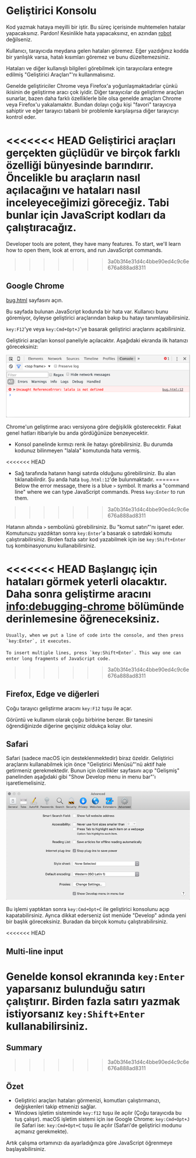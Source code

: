 # Geliştirici Konsolu

Kod yazmak hataya meyilli bir iştir. Bu süreç içerisinde muhtemelen hatalar yapacaksınız. Pardon! Kesinlikle hata yapacaksınız, en azından [robot](<https://tr.wikipedia.org/wiki/Bender_(Futurama)>) değilseniz.

Kullanıcı, tarayıcıda meydana gelen hataları göremez. Eğer yazdığınız kodda bir yanlışlık varsa, hatalı kısımları göremez ve bunu düzeltemezsiniz.

Hataları ve diğer kullanışlı bilgileri görebilmek için tarayıcılara entegre edilmiş "Geliştirici Araçları"'nı kullanmalısınız.

Genelde geliştiriciler Chrome veya Firefox'a yoğunlaşmaktadırlar çünkü ikisinin de geliştirme aracı çok iyidir. Diğer tarayıcılar da geliştirme araçları sunarlar, bazen daha farklı özelliklerle bile olsa genelde amaçları Chrome veya Firefox'u yakalamaktır.  Bundan dolayı çoğu kişi "favori" tarayıcıya sahiptir ve eğer tarayıcı tabanlı bir problemle karşılaşırsa diğer tarayıcıyı kontrol eder.

<<<<<<< HEAD
Geliştirici araçları gerçekten güçlüdür ve birçok farklı özelliği bünyesinde barındırır. Öncelikle bu araçların nasıl açılacağını ve hataları nasıl inceleyeceğimizi göreceğiz. Tabi bunlar için JavaScript kodları da çalıştıracağız.
=======
Developer tools are potent, they have many features. To start, we'll learn how to open them, look at errors, and run JavaScript commands.
>>>>>>> 3a0b3f4e31d4c4bbe90ed4c9c6e676a888ad8311

## Google Chrome

[bug.html](bug.html) sayfasını açın.

Bu sayfada bulunan JavaScript kodunda bir hata var. Kullanıcı bunu göremiyor, öyleyse geliştirici araçlarından bakıp bu hatayı tanımlayabilirsiniz.

`key:F12`'ye veya `key:Cmd+Opt+J`'ye basarak geliştirici araçlarını açabilirsiniz.

Geliştirici araçları konsol paneliyle açılacaktır. Aşağıdaki ekranda ilk hatanızı göreceksiniz:

![chrome](chrome.png)

Chrome'un geliştirme aracı versiyona göre değişiklik gösterecektir. Fakat genel hatları itibariyle bu anda gördüğünüze benzeyecektir.

- Konsol panelinde kırmızı renk ile hatayı görebilirsiniz. Bu durumda kodunuz bilinmeyen "lalala" komutunda hata vermiş.

<<<<<<< HEAD
- Sağ tarafında hatanın hangi satırda olduğunu görebilirsiniz. Bu alan tıklanabilirdir. Şu anda hata `bug.html:12`'de bulunmaktadır.
=======
Below the error message, there is a blue `>` symbol. It marks a "command line" where we can type JavaScript commands. Press `key:Enter` to run them.
>>>>>>> 3a0b3f4e31d4c4bbe90ed4c9c6e676a888ad8311

Hatanın altında `>` sembolünü görebilirsiniz. Bu "komut satırı"'nı işaret eder. Komutunuzu yazdıktan sonra `key:Enter`'a basarak o satırdaki komutu çalıştırabilirsiniz. Birden fazla satır kod yazabilmek için ise `key:Shift+Enter` tuş kombinasyonunu kullanabilirsiniz.

<<<<<<< HEAD
Başlangıç için hataları görmek yeterli olacaktır. Daha sonra geliştirme aracını <info:debugging-chrome> bölümünde derinlemesine öğreneceksiniz.
=======
```smart header="Multi-line input"
Usually, when we put a line of code into the console, and then press `key:Enter`, it executes.

To insert multiple lines, press `key:Shift+Enter`. This way one can enter long fragments of JavaScript code.
```
>>>>>>> 3a0b3f4e31d4c4bbe90ed4c9c6e676a888ad8311


## Firefox, Edge ve diğerleri

Çoğu tarayıcı geliştirme aracını `key:F12` tuşu ile açar.

Görüntü ve kullanım olarak çoğu birbirine benzer. Bir tanesini öğrendiğinizde diğerine geçişiniz oldukça kolay olur.

## Safari

Safari (sadece macOS için desteklenmektedir) biraz özeldir. Geliştirici araçlarını kullanabilmek için önce "Geliştirici Menüsü"'nü aktif hale getirmeniz gerekmektedir. Bunun için özellikler sayfasını açıp "Gelişmiş" panelinden aşağıdaki gibi "Show Develop menu in menu bar"'ı işaretlemelisiniz.

![safari](safari.png)

Bu işlemi yaptıktan sonra `key:Cmd+Opt+C` ile geliştirici konsolunu açıp kapatabilirsiniz. Ayrıca dikkat ederseniz üst menüde "Develop" adında yeni bir başlık göreceksiniz. Buradan da birçok komutu çalıştırabilirsiniz.

<<<<<<< HEAD

## Multi-line input

Genelde konsol ekranında `key:Enter` yaparsanız bulunduğu satırı çalıştırır. Birden fazla satırı yazmak istiyorsanız `key:Shift+Enter` kullanabilirsiniz.
=======
## Summary
>>>>>>> 3a0b3f4e31d4c4bbe90ed4c9c6e676a888ad8311

## Özet
- Geliştirici araçları hataları görmenizi, komutları çalıştırmanızı, değişkenleri takip etmenizi sağlar.
- Windows işletim sisteminde `key:f12` tuşu ile açılır (Çoğu tarayıcıda bu tuş çalışır). macOS işletim sistemi için ise Google Chrome: `key:Cmd+Opt+J`  ile Safari ise: `key:Cmd+Opt+C` tuşu ile açılır (Safari'de geliştirici modunu açmanız gerekmekte).

Artık çalışma ortamınızı da ayarladığınıza göre JavaScript öğrenmeye başlayabilirsiniz.

